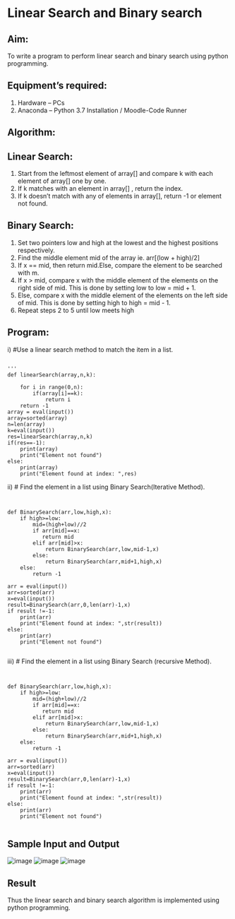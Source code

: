 # Linear Search and Binary search
## Aim:
To write a program to perform linear search and binary search using python programming.
## Equipment’s required:
1.	Hardware – PCs
2.	Anaconda – Python 3.7 Installation / Moodle-Code Runner
## Algorithm:
## Linear Search:
1.	Start from the leftmost element of array[] and compare k with each element of array[] one by one.
2.	If k matches with an element in array[] , return the index.
3.	If k doesn’t match with any of elements in array[], return -1 or element not found.
## Binary Search:
1.	Set two pointers low and high at the lowest and the highest positions respectively.
2.	Find the middle element mid of the array ie. arr[(low + high)/2]
3.	If x == mid, then return mid.Else, compare the element to be searched with m.
4.	If x > mid, compare x with the middle element of the elements on the right side of mid. This is done by setting low to low = mid + 1.
5.	Else, compare x with the middle element of the elements on the left side of mid. This is done by setting high to high = mid - 1.
6.	Repeat steps 2 to 5 until low meets high
## Program:
i)	#Use a linear search method to match the item in a list.
```

'''
def linearSearch(array,n,k):
    
    for i in range(0,n):
        if(array[i]==k):
            return i
    return -1
array = eval(input())
array=sorted(array)
n=len(array)
k=eval(input())
res=linearSearch(array,n,k)
if(res==-1):
    print(array)
    print("Element not found")
else:
    print(array)
    print("Element found at index: ",res)

```
ii)	# Find the element in a list using Binary Search(Iterative Method).
```


def BinarySearch(arr,low,high,x):
    if high>=low:
        mid=(high+low)//2
        if arr[mid]==x:
           return mid
        elif arr[mid]>x:
            return BinarySearch(arr,low,mid-1,x)
        else:
            return BinarySearch(arr,mid+1,high,x)
    else:
        return -1
    
arr = eval(input())
arr=sorted(arr)
x=eval(input())
result=BinarySearch(arr,0,len(arr)-1,x)
if result !=-1:
    print(arr)
    print("Element found at index: ",str(result))
else:
    print(arr)
    print("Element not found")


```
iii)	# Find the element in a list using Binary Search (recursive Method).
```


def BinarySearch(arr,low,high,x):
    if high>=low:
        mid=(high+low)//2
        if arr[mid]==x:
           return mid
        elif arr[mid]>x:
            return BinarySearch(arr,low,mid-1,x)
        else:
            return BinarySearch(arr,mid+1,high,x)
    else:
        return -1
    
arr = eval(input())
arr=sorted(arr)
x=eval(input())
result=BinarySearch(arr,0,len(arr)-1,x)
if result !=-1:
    print(arr)
    print("Element found at index: ",str(result))
else:
    print(arr)
    print("Element not found")


```
## Sample Input and Output

![image](https://github.com/nainamohamed09642/Search-Algorithm/assets/151916360/d810037b-8636-488b-b5a6-4fc0d78888d3)
![image](https://github.com/nainamohamed09642/Search-Algorithm/assets/151916360/0d11818a-e7c8-4222-a354-67a448d251a1)
![image](https://github.com/nainamohamed09642/Search-Algorithm/assets/151916360/9db9f3ec-d005-4cfb-b80b-049f279a11db)





## Result
Thus the linear search and binary search algorithm is implemented using python programming.
